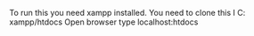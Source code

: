 To run this you need xampp installed. 
You need to clone this I C: xampp/htdocs
Open browser type localhost:htdocs
